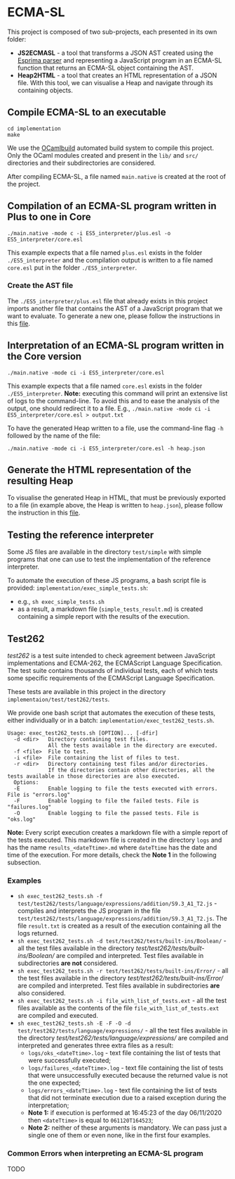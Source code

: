 # ECMA-SL

This project is composed of two sub-projects, each presented in its own folder:

- **JS2ECMASL** - a tool that transforms a JSON AST created using the [Esprima parser](https://esprima.org) and representing a JavaScript program in an ECMA-SL function that returns an ECMA-SL object containing the AST.
- **Heap2HTML** - a tool that creates an HTML representation of a JSON file. With this tool, we can visualise a Heap and navigate through its containing objects.

## Compile ECMA-SL to an executable

```
cd implementation
make
```

We use the [OCamlbuild](https://ocaml.org/learn/tutorials/ocamlbuild/) automated build system to compile this project.
Only the OCaml modules created and present in the `lib/` and `src/` directories and their subdirectories are considered.

After compiling ECMA-SL, a file named `main.native` is created at the root of the project.

## Compilation of an ECMA-SL program written in Plus to one in Core

```
./main.native -mode c -i ES5_interpreter/plus.esl -o ES5_interpreter/core.esl
```

This example expects that a file named `plus.esl` exists in the folder `./ES5_interpreter` and the compilation output is written to a file named `core.esl` put in the folder `./ES5_interpreter`.

### Create the AST file

The `./ES5_interpreter/plus.esl` file that already exists in this project imports another file that contains the AST of a JavaScript program that we want to evaluate.
To generate a new one, please follow the instructions in this [file](./JS2ECMA-SL/README.md).

## Interpretation of an ECMA-SL program written in the Core version

```
./main.native -mode ci -i ES5_interpreter/core.esl
```

This example expects that a file named `core.esl` exists in the folder `./ES5_interpreter`.
**Note:** executing this command will print an extensive list of logs to the command-line. To avoid this and to ease the analysis of the output, one should redirect it to a file. E.g., `./main.native -mode ci -i ES5_interpreter/core.esl > output.txt`

To have the generated Heap written to a file, use the command-line flag `-h` followed by the name of the file:

```
./main.native -mode ci -i ES5_interpreter/core.esl -h heap.json
```

## Generate the HTML representation of the resulting Heap

To visualise the generated Heap in HTML, that must be previously exported to a file (in example above, the Heap is written to `heap.json`), please follow the instruction in this [file](./Heap2HTML/README.md).

## Testing the reference interpreter

Some JS files are available in the directory `test/simple` with simple programs that one can use to test the implementation of the reference interpreter.

To automate the execution of these JS programs, a bash script file is provided: `implementation/exec_simple_tests.sh`:

- e.g., `sh exec_simple_tests.sh`
- as a result, a markdown file (`simple_tests_result.md`) is created containing a simple report with the results of the execution.

## Test262

_test262_ is a test suite intended to check agreement between JavaScript implementations and ECMA-262, the ECMAScript Language Specification. The test suite contains thousands of individual tests, each of which tests some specific requirements of the ECMAScript Language Specification.

These tests are available in this project in the directory `implementaion/test/test262/tests`.

We provide one bash script that automates the execution of these tests, either individually or in a batch: `implementation/exec_test262_tests.sh`.

```
Usage: exec_test262_tests.sh [OPTION]... [-dfir]
  -d <dir>   Directory containing test files.
             All the tests available in the directory are executed.
  -f <file>  File to test.
  -i <file>  File containing the list of files to test.
  -r <dir>   Directory containing test files and/or directories.
             If the directories contain other directories, all the tests available in those directories are also executed.
  Options:
  -E         Enable logging to file the tests executed with errors. File is "errors.log"
  -F         Enable logging to file the failed tests. File is "failures.log"
  -O         Enable logging to file the passed tests. File is "oks.log"
```

**Note:** Every script execution creates a markdown file with a simple report of the tests executed. This markdown file is created in the directory `logs` and has the name `results_<dateTtime>.md` where `dateTtime` has the date and time of the execution. For more details, check the **Note 1** in the following subsection.

### Examples

- `sh exec_test262_tests.sh -f test/test262/tests/language/expressions/addition/S9.3_A1_T2.js` - compiles and interprets the JS program in the file `test/test262/tests/language/expressions/addition/S9.3_A1_T2.js`. The file `result.txt` is created as a result of the execution containing all the logs returned.
- `sh exec_test262_tests.sh -d test/test262/tests/built-ins/Boolean/` - all the test files available in the directory _test/test262/tests/built-ins/Boolean/_ are compiled and interpreted. Test files available in subdirectories **are not** considered.
- `sh exec_test262_tests.sh -r test/test262/tests/built-ins/Error/` - all the test files available in the directory _test/test262/tests/built-ins/Error/_ are compiled and interpreted. Test files available in subdirectories **are** also considered.
- `sh exec_test262_tests.sh -i file_with_list_of_tests.ext` - all the test files available as the contents of the file `file_with_list_of_tests.ext` are compiled and executed.
- `sh exec_test262_tests.sh -E -F -O -d test/test262/tests/language/expressions/` - all the test files available in the directory _test/test262/tests/language/expressions/_ are compiled and interpreted and generates three extra files as a result:
  - `logs/oks_<dateTtime>.log` - text file containing the list of tests that were successfully executed;
  - `logs/failures_<dateTtime>.log` - text file containing the list of tests that were unsuccessfully executed because the returned value is not the one expected;
  - `logs/errors_<dateTtime>.log` - text file containing the list of tests that did not terminate execution due to a raised exception during the interpretation;
  - **Note 1:** if execution is performed at 16:45:23 of the day 06/11/2020 then `<dateTtime>` is equal to `061120T164523`;
  - **Note 2:** neither of these arguments is mandatory. We can pass just a single one of them or even none, like in the first four examples.

### Common Errors when interpreting an ECMA-SL program

TODO

